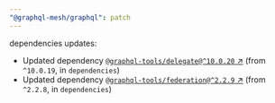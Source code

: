 ```yaml
---
"@graphql-mesh/graphql": patch
---
```

dependencies updates:
  - Updated dependency [`@graphql-tools/delegate@^10.0.20` ↗︎](https://www.npmjs.com/package/@graphql-tools/delegate/v/10.0.20) (from `^10.0.19`, in `dependencies`)
  - Updated dependency [`@graphql-tools/federation@^2.2.9` ↗︎](https://www.npmjs.com/package/@graphql-tools/federation/v/2.2.9) (from `^2.2.8`, in `dependencies`)
